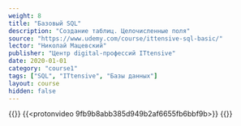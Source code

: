 ```yaml
---
weight: 8
title: "Базовый SQL"
description: "Создание таблиц. Целочисленные поля"
source: "https://www.udemy.com/course/ittensive-sql-basic/"
lector: "Николай Мацевский"
publisher: "Центр digital-профессий ITtensive"
date: 2020-01-01
category: "course1"
tags: ["SQL", "ITtensive", "Базы данных"]
layout: course
hidden: false
---
```

{{<players>}}
    {{<protonvideo 9fb9b8abb385d949b2af6655fb6bbf9b>}}
{{</players>}}